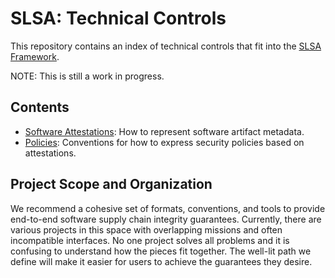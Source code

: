 # SLSA: Technical Controls

This repository contains an index of technical controls that fit into the
[SLSA Framework](https://github.com/SLSA-Framework/levels).

NOTE: This is still a work in progress.

## Contents

*   [Software Attestations](attestations.md): How to represent software artifact
    metadata.
*   [Policies](policy.md): Conventions for how to express security policies
    based on attestations.

## Project Scope and Organization

We recommend a cohesive set of formats, conventions, and tools to provide
end-to-end software supply chain integrity guarantees. Currently, there are
various projects in this space with overlapping missions and often incompatible
interfaces. No one project solves all problems and it is confusing to understand
how the pieces fit together. The well-lit path we define will make it easier for
users to achieve the guarantees they desire.
